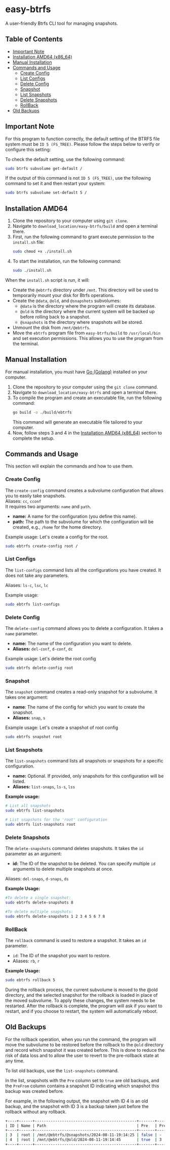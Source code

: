# easy-btrfs
A user-friendly Btrfs CLI tool for managing snapshots.

## Table of Contents
- [Important Note](#important-note)
- [Installation AMD64 (x86_64)](#installation-amd64)
- [Manual Installation](#manual-installation)
- [Commands and Usage](#commands-and-usage)
  - [Create Config](#create-config)
  - [List Configs](#list-configs)
  - [Delete Config](#delete-config)
  - [Snapshot](#snapshot)
  - [List Snapshots](#list-snapshots)
  - [Delete Snapshots](#delete-snapshots)
  - [RollBack](#rollback)
- [Old Backups](#old-backups)

## Important Note

For this program to function correctly, the default setting of the BTRFS file system must be `ID 5 (FS_TREE)`. Please follow the steps below to verify or configure this setting:

To check the default setting, use the following command:
```bash
sudo btrfs subvolume get-default /
```
If the output of this command is not `ID 5 (FS_TREE)`, use the following command to set it and then restart your system:
```bash
sudo btrfs subvolume set-default 5 /
```

## Installation AMD64
1. Clone the repository to your computer using `git clone`.
2. Navigate to `download_location/easy-btrfs/build` and open a terminal there.
3. First, run the following command to grant execute permission to the `install.sh` file:
   ```bash
   sudo chmod +x ./install.sh
   ```
4. To start the installation, run the following command:
   ```bash
   sudo ./install.sh
   ```

When the `install.sh` script is run, it will:

- Create the `@ebtrfs` directory under `/mnt`. This directory will be used to temporarily mount your disk for Btrfs operations.
- Create the `@data`, `@old`, and `@snapshots` subvolumes:
  - `@data` is the directory where the program will create its database.
  - `@old` is the directory where the current system will be backed up before rolling back to a snapshot.
  - `@snapshots` is the directory where snapshots will be stored.
- Unmount the disk from `/mnt/@ebtrfs`.
- Move the `ebtrfs` program file from `easy-btrfs/build` to `/usr/local/bin` and set execution permissions. This allows you to use the program from the terminal.

## Manual Installation
For manual installation, you must have <a href="https://go.dev/doc/install">Go (Golang)</a> installed on your computer. 

1. Clone the repository to your computer using the `git clone` command.
2. Navigate to `download_location/easy-btrfs` and open a terminal there.
3. To compile the program and create an executable file, run the following command:
   ```bash
   go build -o ./build/ebtrfs
   ```
   This command will generate an executable file tailored to your computer.
4. Now, follow steps 3 and 4 in the [Installation AMD64 (x86_64)](#installation-amd64) section to complete the setup.

## Commands and Usage
This section will explain the commands and how to use them.

### Create Config
The `create-config` command creates a subvolume configuration that allows you to easily take snapshots.  
Aliases: `cc`, `cconf`  
It requires two arguments: `name` and `path`.  
- **name:** A name for the configuration (you define this name).  
- **path:** The path to the subvolume for which the configuration will be created, e.g., `/home` for the home directory.

Example usage: Let's create a config for the root.
```bash
sudo ebtrfs create-config root /
```

### List Configs
The `list-configs` command lists all the configurations you have created. It does not take any parameters.

Aliases: `ls-c`, `lsc`, `lc`

Example usage:
```bash
sudo ebtrfs list-configs
```

### Delete Config
The `delete-config` command allows you to delete a configuration. It takes a `name` parameter.

- **name:** The name of the configuration you want to delete.
- **Aliases:** `del-conf`, `d-conf`, `dc`

Example usage: Let's delete the root config
```bash
sudo ebtrfs delete-config root
```

### Snapshot
The `snapshot` command creates a read-only snapshot for a subvolume. It takes one argument:

- **name**: The name of the config for which you want to create the snapshot.
- **Aliases:** `snap`, `s`

Example usage: Let's create a snapshot of root config
```bash
sudo ebtrfs snapshot root
```

### List Snapshots
The `list-snapshots` command lists all snapshots or snapshots for a specific configuration.

- **name:** Optional. If provided, only snapshots for this configuration will be listed.
- **Aliases:** `list-snaps`, `ls-s`, `lss`

**Example usage:**
```bash
# List all snapshots
sudo ebtrfs list-snapshots

# List snapshots for the 'root' configuration
sudo ebtrfs list-snapshots root
```

### Delete Snapshots
The `delete-snapshots` command deletes snapshots. It takes the `id` parameter as an argument:
- **id:** The ID of the snapshot to be deleted. You can specify multiple `id` arguments to delete multiple snapshots at once.

Aliases: `del-snaps`, `d-snaps`, `ds`

**Example Usage:**

```bash
#To delete a single snapshot:
sudo ebtrfs delete-snapshots 8

#To delete multiple snapshots:
sudo ebtrfs delete-snapshots 1 2 3 4 5 6 7 8
```

### RollBack
The `rollback` command is used to restore a snapshot. It takes an `id` parameter.
- `id`: The ID of the snapshot you want to restore.
- Aliases: `rb`, `r`

**Example Usage:**

```bash
sudo ebtrfs rollback 5
```

During the rollback process, the current subvolume is moved to the @old directory, and the selected snapshot for the rollback is loaded in place of the moved subvolume. To apply these changes, the system needs to be restarted. After the rollback is complete, the program will ask if you want to restart, and if you choose to restart, the system will automatically reboot.

## Old Backups
For the rollback operation, when you run the command, the program will move the subvolume to be restored before the rollback to the `@old` directory and record which snapshot it was created before. This is done to reduce the risk of data loss and to allow the user to revert to the pre-rollback state at any time.

To list old backups, use the `list-snapshots` command.

In the list, snapshots with the `Pre` column set to `true` are old backups, and the `PreFrom` column contains a snapshot ID indicating which snapshot this backup was created before.

For example, in the following output, the snapshot with ID 4 is an old backup, and the snapshot with ID 3 is a backup taken just before the rollback without any rollback.

```bash
+----+------+---------------------------------------------+-------+---------+
| ID | Name | Path                                        | Pre   | PreFrom |
+----+------+---------------------------------------------+-------+---------+
| 3  | root | /mnt/@ebtrfs/@snapshots/2024-08-11-19:14:25 | false | -       |
| 4  | root | /mnt/@ebtrfs/@old/2024-08-11-19:14:45       | true  | 3       |
+----+------+---------------------------------------------+-------+---------+
```
